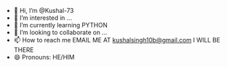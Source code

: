 - 👋 Hi, I’m @Kushal-73
- 👀 I’m interested in ...
- 🌱 I’m currently learning PYTHON
- 💞️ I’m looking to collaborate on ...
- 📫 How to reach me EMAIL ME AT kushalsingh10b@gmail.com I WILL BE THERE
- 😄 Pronouns: HE/HIM


<!---
Kushal-73/Kushal-73 is a ✨ special ✨ repository because its `README.md` (this file) appears on your GitHub profile.
You can click the Preview link to take a look at your changes.
--->

